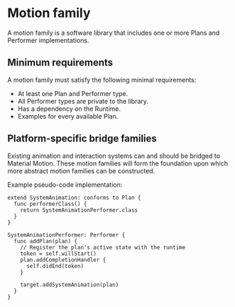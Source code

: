 # Motion family

A motion family is a software library that includes one or more Plans and Performer implementations.

## Minimum requirements

A motion family must satisfy the following minimal requirements:

* At least one Plan and Performer type.
* All Performer types are private to the library.
* Has a dependency on the Runtime.
* Examples for every available Plan.

## Platform-specific bridge families

Existing animation and interaction systems can and should be bridged to Material Motion. These motion families will form the foundation upon which more abstract motion families can be constructed.

Example pseudo-code implementation:

```
extend SystemAnimation: conforms to Plan {
  func performerClass() {
    return SystemAnimationPerformer.class
  }
}

SystemAnimationPerformer: Performer {
  func addPlan(plan) {
    // Register the plan's active state with the runtime
    token = self.willStart()
    plan.addCompletionHandler {
      self.didEnd(token)
    }

    target.addSystemAnimation(plan)
  }
}
```



